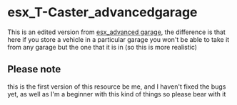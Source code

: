 # esx_T-Caster_advancedgarage
This is an edited version from [esx_advanced garage](https://github.com/HumanTree92/esx_advancedgarage), the difference is that here if you store a vehicle in a particular garage you won't be able to take it from any garage but the one that it is in (so this is more realistic)


## Please note
this is the first version of this resource be me, and I haven't fixed the bugs yet, as well as I'm a beginner with this kind of things so please bear with it
